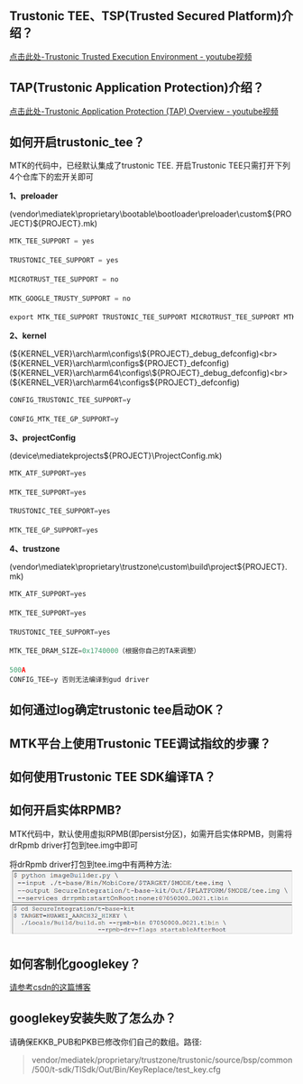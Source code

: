 
## Trustonic TEE、TSP(Trusted Secured Platform)介绍？

[点击此处-Trustonic Trusted Execution Environment - youtube视频](https://www.youtube.com/watch?v=K7M63z0vCm0)

## TAP(Trustonic Application Protection)介绍？

[点击此处-Trustonic Application Protection (TAP) Overview - youtube视频](https://www.youtube.com/watch?v=Zh7jpH96wQ8&t=79s)

## 如何开启trustonic_tee？

MTK的代码中，已经默认集成了trustonic TEE. 开启Trustonic TEE只需打开下列4个仓库下的宏开关即可

**1、preloader**

(vendor\mediatek\proprietary\bootable\bootloader\preloader\custom\${PROJECT}\${PROJECT}.mk)

```c
MTK_TEE_SUPPORT = yes

TRUSTONIC_TEE_SUPPORT = yes

MICROTRUST_TEE_SUPPORT = no

MTK_GOOGLE_TRUSTY_SUPPORT = no

export MTK_TEE_SUPPORT TRUSTONIC_TEE_SUPPORT MICROTRUST_TEE_SUPPORT MTK_GOOGLE_TRUSTY_SUPPORT
```

**2、kernel**

(${KERNEL_VER}\arch\arm\configs\${PROJECT}_debug_defconfig)<br>
(${KERNEL_VER}\arch\arm\configs\${PROJECT}_defconfig)<br>
(${KERNEL_VER}\arch\arm64\configs\${PROJECT}_debug_defconfig)<br>
(${KERNEL_VER}\arch\arm64\configs\${PROJECT}_defconfig)<br>

```c
CONFIG_TRUSTONIC_TEE_SUPPORT=y

CONFIG_MTK_TEE_GP_SUPPORT=y 
```

**3、projectConfig**

(device\mediatekprojects\${PROJECT}\ProjectConfig.mk)

```c
MTK_ATF_SUPPORT=yes

MTK_TEE_SUPPORT=yes

TRUSTONIC_TEE_SUPPORT=yes

MTK_TEE_GP_SUPPORT=yes 
```

**4、trustzone**

(vendor\mediatek\proprietary\trustzone\custom\build\project\${PROJECT}.mk)

```c
MTK_ATF_SUPPORT=yes

MTK_TEE_SUPPORT=yes

TRUSTONIC_TEE_SUPPORT=yes

MTK_TEE_DRAM_SIZE=0x1740000（根据你自己的TA来调整）

500A
CONFIG_TEE=y 否则无法编译到gud driver
```

## 如何通过log确定trustonic tee启动OK？

## MTK平台上使用Trustonic TEE调试指纹的步骤？

## 如何使用Trustonic TEE SDK编译TA？

## 如何开启实体RPMB?

MTK代码中，默认使用虚拟RPMB(即persist分区)，如需开启实体RPMB，则需将drRpmb driver打包到tee.img中即可

将drRpmb driver打包到tee.img中有两种方法:
![在这里插入图片描述](pictures/faq_01.png)


## 如何客制化googlekey？

[请参考csdn的这篇博客](https://blog.csdn.net/weixin_42135087/article/details/106761192)

## googlekey安装失败了怎么办？

请确保EKKB_PUB和PKB已修改你们自己的数组。路径:
> vendor/mediatek/proprietary/trustzone/trustonic/source/bsp/common/500/t-sdk/TlSdk/Out/Bin/KeyReplace/test_key.cfg



